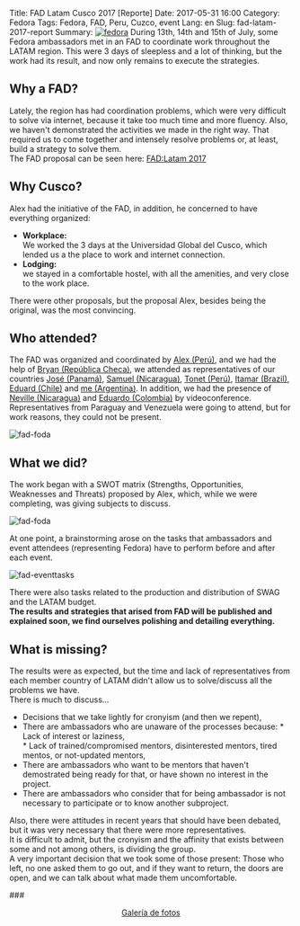 Title: FAD Latam Cusco 2017 [Reporte]
Date: 2017-05-31 16:00
Category: Fedora
Tags: Fedora, FAD, Peru, Cuzco, event
Lang: en
Slug: fad-latam-2017-report
Summary: <a href="http://www.fedoraproject.org" target="_blank"><img alt="fedora" src="/images/static/fedora-150.png" class="alignright"></a> During 13th, 14th and 15th of July, some Fedora ambassadors met in an FAD to coordinate work throughout the LATAM region. This were 3 days of sleepless and a lot of thinking, but the work had its result, and now only remains to execute the strategies.  

## Why a FAD?
Lately, the region has had coordination problems, which were very difficult to solve via internet, because it take too much time and more fluency. Also, we haven't demonstrated the activities we made in the right way. That required us to come together and intensely resolve problems or, at least, build a strategy to solve them.  
The FAD proposal can be seen here: [FAD:Latam 2017](https://fedoraproject.org/wiki/FAD:Latam_2017)  

## Why Cusco?
Alex had the initiative of the FAD, in addition, he concerned to have everything organized:  

  *  **Workplace:**  
    We worked the 3 days at the Universidad Global del Cusco, which lended us a the place to work and internet connection.  
  *  **Lodging:**  
    we stayed in a comfortable hostel, with all the amenities, and very close to the work place.  

There were other proposals, but the proposal Alex, besides being the original, was the most convincing.  

## Who attended?
The FAD was organized and coordinated by [Alex (Perú)](https://fedoraproject.org/wiki/User:Alexove), and we had the help of [Bryan (República Checa)](https://fedoraproject.org/wiki/User:Bex), we attended as representatives of our countries [José (Panamá)](https://fedoraproject.org/wiki/User:Josereyesjdi), [Samuel (Nicaragua)](https://fedoraproject.org/wiki/User:Searchsam), [Tonet (Perú)](https://fedoraproject.org/wiki/User:Tonet666p), [Itamar (Brazil)](https://fedoraproject.org/wiki/User:Itamarjp), [Eduard (Chile)](https://fedoraproject.org/wiki/User:X3mboy) and [me (Argentina)](https://fedoraproject.org/wiki/User:Asoliard). In addition, we had the presence of [Neville (Nicaragua)](https://fedoraproject.org/wiki/User:yn1v) and [Eduardo (Colombia)](https://fedoraproject.org/wiki/User:echevemaster) by videoconference.
Representatives from Paraguay and Venezuela were going to attend, but for work reasons, they could not be present.  

![fad-foda](/images/article/2017/07/fad-latam-2017-people.jpg)

## What we did?
The work began with a SWOT matrix (Strengths, Opportunities, Weaknesses and Threats) proposed by Alex, which, while we were completing, was giving subjects to discuss.  

![fad-foda](/images/article/2017/07/fad-foda.png)

At one point, a brainstorming arose on the tasks that ambassadors and event attendees (representing Fedora) have to perform before and after each event.  

![fad-eventtasks](/images/article/2017/07/fad-eventtasks.jpg)

There were also tasks related to the production and distribution of SWAG and the LATAM budget.  
**The results and strategies that arised from  FAD will be published and explained soon, we find ourselves polishing and detailing everything.**  

## What is missing?
The results were as expected, but the time and lack of representatives from each member country of LATAM didn't allow us to solve/discuss all the problems we have.  
There is much to discuss...  

  *  Decisions that we take lightly for cronyism (and then we repent), 
  *  There are ambassadors who are unaware of the processes because:
    * Lack of interest or laziness,  
    * Lack of trained/compromised mentors, disinterested mentors, tired mentos, or not-updated mentors,  
  * There are ambassadors who want to be mentors that haven't demostrated being ready for that, or have shown no interest in the project.  
  * There are ambassadors who consider that for being ambassador is not necessary to participate or to know another subproject.  

Also, there were attitudes in recent years that should have been debated, but it was very necessary that there were more representatives.  
It is difficult to admit, but the cronyism and the affinity that exists between some and not among others, is dividing the group.  
A very important decision that we took some of those present: Those who left, no one asked them to go out, and if they want to return, the doors are open, and we can talk about what made them uncomfortable.  
   
###<center><a href="/images/galleries/2017/FADLatam2017" target="_blank">Galería de fotos</a></center>

